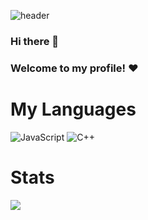 ![header](https://capsule-render.vercel.app/api?type=waving&color=#0089ff&animation=fadeIn&height=800&section=header&text=FARIXZ&fontSize=70)

### Hi there 👋
### Welcome to my profile! ❤️

# My Languages
![JavaScript](https://img.shields.io/badge/javascript-%23323330.svg?style=for-the-badge&logo=javascript&logoColor=%23F7DF1E)
![C++](https://img.shields.io/badge/c++-%2300599C.svg?style=for-the-badge&logo=c%2B%2B&logoColor=white)
# Stats
![](https://komarev.com/ghpvc/?username=farixz&style=flat-square&label=Profile+Views:)
